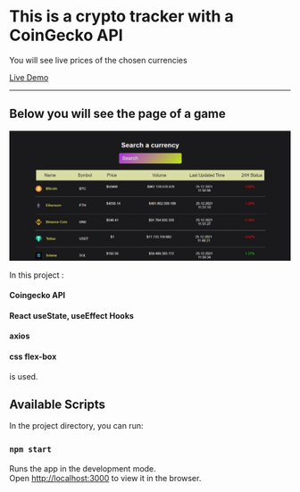 # This is a crypto tracker with a CoinGecko API
You will see live prices of the chosen currencies

[ Live Demo](https://binance1111.herokuapp.com/)

---

## Below you will see the page of a game

![alt text](https://github.com/barisdevjs/crypto-tracker/blob/main/crypto.jpg)

In this project :
#### Coingecko API
#### React useState, useEffect Hooks
#### axios
#### css flex-box 
is used.


## Available Scripts

In the project directory, you can run:

### `npm start`

Runs the app in the development mode.\
Open [http://localhost:3000](http://localhost:3000) to view it in the browser. 




